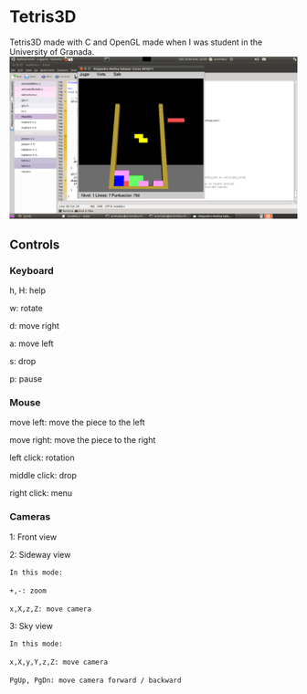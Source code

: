 # Tetris3D
Tetris3D made with C and OpenGL made when I was student in the University of Granada.
![alt text](https://github.com/amolinasalazar/Tetris3D/blob/master/screenshot.png "Tetris3D screenshot")

## Controls

### Keyboard

h, H: help

w: rotate

d: move right

a: move left

s: drop

p: pause

### Mouse

move left: move the piece to the left

move right: move the piece to the right

left click: rotation

middle click: drop

right click: menu

### Cameras

1: Front view

2: Sideway view 

    In this mode:

    +,-: zoom

    x,X,z,Z: move camera

3: Sky view 

	In this mode:

	x,X,y,Y,z,Z: move camera

	PgUp, PgDn: move camera forward / backward 